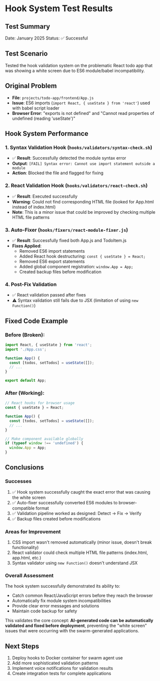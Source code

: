 # Hook System Test Results

## Test Summary
Date: January 2025
Status: ✅ Successful

## Test Scenario
Tested the hook validation system on the problematic React todo app that was showing a white screen due to ES6 module/babel incompatibility.

## Original Problem
- **File**: `projects/todo-app/frontend/App.js`
- **Issue**: ES6 imports (`import React, { useState } from 'react'`) used with babel script loader
- **Browser Error**: "exports is not defined" and "Cannot read properties of undefined (reading 'useState')"

## Hook System Performance

### 1. Syntax Validation Hook (`hooks/validators/syntax-check.sh`)
- ✅ **Result**: Successfully detected the module syntax error
- **Output**: `[FAIL] Syntax error: Cannot use import statement outside a module`
- **Action**: Blocked the file and flagged for fixing

### 2. React Validation Hook (`hooks/validators/react-check.sh`)
- ✅ **Result**: Executed successfully
- **Warning**: Could not find corresponding HTML file (looked for App.html instead of index.html)
- **Note**: This is a minor issue that could be improved by checking multiple HTML file patterns

### 3. Auto-Fixer (`hooks/fixers/react-module-fixer.js`)
- ✅ **Result**: Successfully fixed both App.js and TodoItem.js
- **Fixes Applied**:
  - Removed ES6 import statements
  - Added React hook destructuring: `const { useState } = React;`
  - Removed ES6 export statements
  - Added global component registration: `window.App = App;`
  - Created backup files before modification

### 4. Post-Fix Validation
- ✅ React validation passed after fixes
- ⚠️ Syntax validation still fails due to JSX (limitation of using `new Function()`)

## Fixed Code Example

### Before (Broken):
```javascript
import React, { useState } from 'react';
import './App.css';

function App() {
  const [todos, setTodos] = useState([]);
  // ...
}

export default App;
```

### After (Working):
```javascript
// React hooks for browser usage
const { useState } = React;

function App() {
  const [todos, setTodos] = useState([]);
  // ...
}

// Make component available globally
if (typeof window !== 'undefined') {
  window.App = App;
}
```

## Conclusions

### Successes
1. ✅ Hook system successfully caught the exact error that was causing the white screen
2. ✅ Auto-fixer successfully converted ES6 modules to browser-compatible format
3. ✅ Validation pipeline worked as designed: Detect → Fix → Verify
4. ✅ Backup files created before modifications

### Areas for Improvement
1. CSS import wasn't removed automatically (minor issue, doesn't break functionality)
2. React validator could check multiple HTML file patterns (index.html, app.html, etc.)
3. Syntax validator using `new Function()` doesn't understand JSX

### Overall Assessment
The hook system successfully demonstrated its ability to:
- Catch common React/JavaScript errors before they reach the browser
- Automatically fix module system incompatibilities
- Provide clear error messages and solutions
- Maintain code backup for safety

This validates the core concept: **AI-generated code can be automatically validated and fixed before deployment**, preventing the "white screen" issues that were occurring with the swarm-generated applications.

## Next Steps
1. Deploy hooks to Docker container for swarm agent use
2. Add more sophisticated validation patterns
3. Implement voice notifications for validation results
4. Create integration tests for complete applications